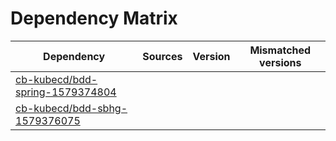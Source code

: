 # Dependency Matrix

Dependency | Sources | Version | Mismatched versions
---------- | ------- | ------- | -------------------
[cb-kubecd/bdd-spring-1579374804](https://github.com/cb-kubecd/bdd-spring-1579374804.git) |  | []() | 
[cb-kubecd/bdd-sbhg-1579376075](https://github.com/cb-kubecd/bdd-sbhg-1579376075.git) |  | []() | 
